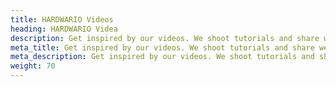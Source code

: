 ```yaml
---
title: HARDWARIO Videos
heading: HARDWARIO Videa
description: Get inspired by our videos. We shoot tutorials and share webinar records.
meta_title: Get inspired by our videos. We shoot tutorials and share webinar records. | HARDWARIO Videos
meta_description: Get inspired by our videos. We shoot tutorials and share webinar records.
weight: 70
---
```

